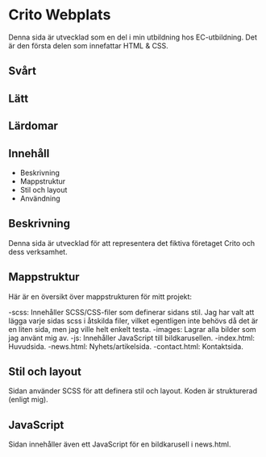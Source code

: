 # Crito Webplats
Denna sida är utvecklad som en del i min utbildning hos EC-utbildning. Det är den första delen som innefattar HTML & CSS.

## Svårt

## Lätt

## Lärdomar

## Innehåll
- Beskrivning
- Mappstruktur
- Stil och layout
- Användning

## Beskrivning
Denna sida är utvecklad för att representera det fiktiva företaget Crito och dess verksamhet.

## Mappstruktur
Här är en översikt över mappstrukturen för mitt projekt:

-scss: Innehåller SCSS/CSS-filer som definerar sidans stil. Jag har valt att lägga varje sidas scss i åtskilda filer, vilket egentligen inte behövs då det är en liten sida, men jag ville helt enkelt testa.
-images: Lagrar alla bilder som jag använt mig av.
-js: Innehåller JavaScript till bildkarusellen.
-index.html: Huvudsida.
-news.html: Nyhets/artikelsida.
-contact.html: Kontaktsida.

## Stil och layout
Sidan använder SCSS för att definera stil och layout. Koden är strukturerad (enligt mig).

## JavaScript 
Sidan innehåller även ett JavaScript för en bildkarusell i news.html.

